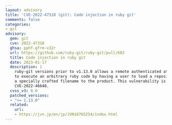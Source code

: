 ```yaml
---
layout: advisory
title: 'CVE-2022-47318 (git): Code injection in ruby git'
comments: false
categories:
- git
advisory:
  gem: git
  cve: 2022-47318
  ghsa: pphf-gfrm-v32r
  url: https://github.com/ruby-git/ruby-git/pull/602
  title: Code injection in ruby git
  date: 2023-01-17
  description: |
    ruby-git versions prior to v1.13.0 allows a remote authenticated attacker
    to execute an arbitrary ruby code by having a user to load a repository containing
    a specially crafted filename to the product. This vulnerability is different from
    CVE-2022-46648.
  cvss_v3: 8.0
  patched_versions:
  - ">= 1.13.0"
  related:
    url:
    - https://jvn.jp/en/jp/JVN16765254/index.html
---
```

